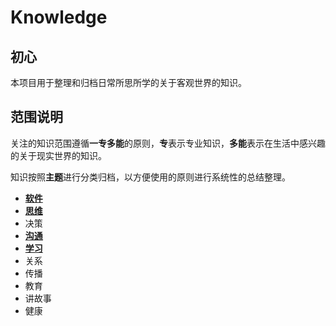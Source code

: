 # Knowledge

## 初心

本项目用于整理和归档日常所思所学的关于客观世界的知识。

## 范围说明

关注的知识范围遵循**一专多能**的原则，**专**表示专业知识，**多能**表示在生活中感兴趣的关于现实世界的知识。

知识按照**主题**进行分类归档，以方便使用的原则进行系统性的总结整理。

- [**软件**](https://gitee.com/still-waters/knowledge/blob/master/Software/Main.md)
- [**思维**](https://gitee.com/still-waters/knowledge/blob/master/Thoughts/Main.md)
- 决策
- [**沟通**](https://gitee.com/still-waters/knowledge/blob/master/Communication/Main.md)
- [**学习**](https://gitee.com/still-waters/knowledge/blob/master/Learning/main.md)
- 关系
- 传播
- 教育
- 讲故事
- 健康
